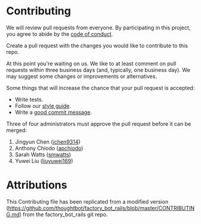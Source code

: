 # Contributing

We will review pull requests from everyone. By participating in this project, you
agree to abide by the [code of conduct](https://github.com/UBC-MDS/prepackR/blob/master/CONDUCT.md).

Create a pull request with the changes you would like to contribute to this repo.

At this point you're waiting on us. We like to at least comment on pull requests
within three business days (and, typically, one business day). We may suggest
some changes or improvements or alternatives.

Some things that will increase the chance that your pull request is accepted:

* Write tests.
* Follow our [style guide][style].
* Write a [good commit message][commit].

[style]: https://github.com/thoughtbot/guides/tree/master/style
[commit]: http://tbaggery.com/2008/04/19/a-note-about-git-commit-messages.html

Three of four administrators must approve the pull request before it can be merged:
1. Jingyun Chen ([jchen9314](https://github.com/jchen9314))
2. Anthony Chiodo ([apchiodo](https://github.com/apchiodo))
3. Sarah Watts ([smwatts](https://github.com/smwatts))
4. Yuwei Liu ([liuyuwei169](https://github.com/liuyuwei169))

# Attributions

This Contributing file has been replicated from  a modified version (https://github.com/thoughtbot/factory_bot_rails/blob/master/CONTRIBUTING.md) from the factory_bot_rails git repo.